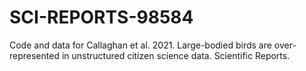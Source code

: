 # SCI-REPORTS-98584
Code and data for Callaghan et al. 2021. Large-bodied birds are over-represented in unstructured citizen science data. Scientific Reports.
